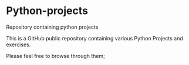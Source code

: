 # Python-projects
Repository containing python projects

This is a GitHub public repository containing various Python Projects and exercises.

Please feel free to browse through them;